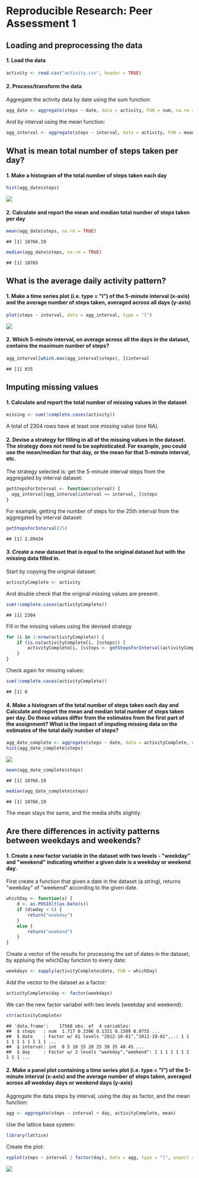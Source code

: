 # Reproducible Research: Peer Assessment 1


## Loading and preprocessing the data

#### 1. Load the data


```r
activity <- read.csv("activity.csv", header = TRUE)
```

#### 2. Process/transform the data

Aggregate the activity data by date using the sum function:


```r
agg_date <- aggregate(steps ~ date, data = activity, FUN = sum, na.rm = TRUE)
```

And by interval using the mean function:


```r
agg_interval <- aggregate(steps ~ interval, data = activity, FUN = mean, na.rm = TRUE)
```

## What is mean total number of steps taken per day?

#### 1. Make a histogram of the total number of steps taken each day


```r
hist(agg_date$steps)
```

![](PA1_template_files/figure-html/unnamed-chunk-4-1.png) 

#### 2. Calculate and report the mean and median total number of steps taken per day


```r
mean(agg_date$steps, na.rm = TRUE)
```

```
## [1] 10766.19
```


```r
median(agg_date$steps, na.rm = TRUE)
```

```
## [1] 10765
```

## What is the average daily activity pattern?

#### 1. Make a time series plot (i.e. type = "l") of the 5-minute interval (x-axis) and the average number of steps taken, averaged across all days (y-axis)


```r
plot(steps ~ interval, data = agg_interval, type = "l")
```

![](PA1_template_files/figure-html/unnamed-chunk-7-1.png) 

#### 2. Which 5-minute interval, on average across all the days in the dataset, contains the maximum number of steps?


```r
agg_interval[which.max(agg_interval$steps), ]$interval
```

```
## [1] 835
```

## Imputing missing values

#### 1. Calculate and report the total number of missing values in the dataset 


```r
missing <- sum(!complete.cases(activity))
```

A total of 2304 rows have at least one missing value (one NA).

#### 2. Devise a strategy for filling in all of the missing values in the dataset. The strategy does not need to be sophisticated. For example, you could use the mean/median for that day, or the mean for that 5-minute interval, etc.

The strategy selected is: get the 5-minute interval steps from the aggregated by interval dataset:


```r
getStepsForInterval <- function(interval) {
  agg_interval[agg_interval$interval == interval, ]$steps
}
```

For example, getting the number of steps for the 25th interval from the aggregated
by interval dataset:


```r
getStepsForInterval(25)
```

```
## [1] 2.09434
```

#### 3. Create a new dataset that is equal to the original dataset but with the missing data filled in.

Start by copying the original dataset:


```r
activityComplete <- activity
```

And double check that the original missing values are present:


```r
sum(!complete.cases(activityComplete))
```

```
## [1] 2304
```

Fill in the missing values using the devised strategy


```r
for (i in 1:nrow(activityComplete)) {
    if (is.na(activityComplete[i, ]$steps)) {
        activityComplete[i, ]$steps <- getStepsForInterval(activityComplete[i, ]$interval)
    }
}
```

Check again for missing values:


```r
sum(!complete.cases(activityComplete))
```

```
## [1] 0
```

#### 4. Make a histogram of the total number of steps taken each day and Calculate and report the mean and median total number of steps taken per day. Do these values differ from the estimates from the first part of the assignment? What is the impact of imputing missing data on the estimates of the total daily number of steps?


```r
agg_date_complete <- aggregate(steps ~ date, data = activityComplete, sum)
hist(agg_date_complete$steps)
```

![](PA1_template_files/figure-html/unnamed-chunk-16-1.png) 


```r
mean(agg_date_complete$steps)
```

```
## [1] 10766.19
```


```r
median(agg_date_complete$steps)
```

```
## [1] 10766.19
```

The mean stays the same, and the media shifts slightly.

## Are there differences in activity patterns between weekdays and weekends?

#### 1. Create a new factor variable in the dataset with two levels - "weekday" and "weekend" indicating whether a given date is a weekday or weekend day.

First create a function that given a date in the dataset (a string), returns "weekday" of "weekend"
according to the given date.


```r
whichDay <- function(s) {
    d <- as.POSIXlt(as.Date(s))
    if (d$wday < 6) {
        return("weekday")
    }
    else {
        return("weekend")
    }
}
```

Create a vector of the results for processing the set of dates in the dataset, by appluing
the whichDay function to every date:


```r
weekdays <- sapply(activityComplete$date, FUN = whichDay)
```

Add the vector to the dataset as a factor:


```r
activityComplete$day <- factor(weekdays)
```

We can the new factor variabel with two levels (weekday and weekend):


```r
str(activityComplete)
```

```
## 'data.frame':	17568 obs. of  4 variables:
##  $ steps   : num  1.717 0.3396 0.1321 0.1509 0.0755 ...
##  $ date    : Factor w/ 61 levels "2012-10-01","2012-10-02",..: 1 1 1 1 1 1 1 1 1 1 ...
##  $ interval: int  0 5 10 15 20 25 30 35 40 45 ...
##  $ day     : Factor w/ 2 levels "weekday","weekend": 1 1 1 1 1 1 1 1 1 1 ...
```

#### 2. Make a panel plot containing a time series plot (i.e. type = "l") of the 5-minute interval (x-axis) and the average number of steps taken, averaged across all weekday days or weekend days (y-axis)

Aggregate the data steps by interval, using the day as factor, and the mean function:


```r
agg <- aggregate(steps ~ interval + day, activityComplete, mean)
```

Use the lattice base system:


```r
library(lattice)
```

Create the plot:

```r
xyplot(steps ~ interval | factor(day), data = agg, type = "l", aspect = 1/2)
```

![](PA1_template_files/figure-html/unnamed-chunk-25-1.png) 
